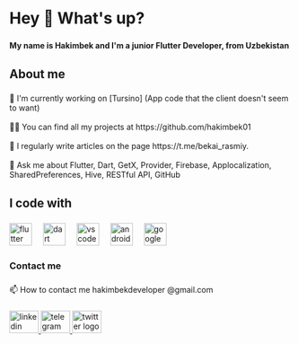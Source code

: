 <h1 align="left">Hey 👋 What's up?</h1>

###

<h4 align="left">My name is Hakimbek and I'm a junior Flutter Developer, from Uzbekistan</h4>

###

<h2 align="left">About me</h2>

###

<p align="left">🔭 I'm currently working on [Tursino] (App code that the client doesn't seem to want)<br><br>👨‍💻 You can find all my projects at https://github.com/hakimbek01<br><br>📝 I regularly write articles on the page https://t.me/bekai_rasmiy.<br><br>💬 Ask me about Flutter, Dart, GetX, Provider, Firebase, Applocalization, SharedPreferences, Hive, RESTful API, GitHub</p>

###

<h2 align="left">I code with</h2>

###

<div align="left">
  <img src="https://cdn.jsdelivr.net/gh/devicons/devicon/icons/flutter/flutter-original.svg" height="40" alt="flutter logo"  />
  <img width="12" />
  <img src="https://cdn.jsdelivr.net/gh/devicons/devicon/icons/dart/dart-original.svg" height="40" alt="dart logo"  />
  <img width="12" />
  <img src="https://cdn.jsdelivr.net/gh/devicons/devicon/icons/vscode/vscode-original.svg" height="40" alt="vscode logo"  />
  <img width="12" />
  <img src="https://cdn.jsdelivr.net/gh/devicons/devicon/icons/androidstudio/androidstudio-original.svg" height="40" alt="androidstudio logo"  />
  <img width="12" />
  <img src="https://cdn.jsdelivr.net/gh/devicons/devicon/icons/googlecloud/googlecloud-original.svg" height="40" alt="googlecloud logo"  />
</div>

###

<h3 align="left">Contact me</h3>

###

<p align="left">📫 How to contact me hakimbekdeveloper @gmail.com</p>

###

<div align="left">
  <a href="www.linkedin.com/in/hakimbekdev" target="_blank">
    <img src="https://raw.githubusercontent.com/maurodesouza/profile-readme-generator/master/src/assets/icons/social/linkedin/default.svg" width="52" height="40" alt="linkedin logo"  />
  </a>
  <a href="https://t.me/hakimbek_flutter" target="_blank">
    <img src="https://raw.githubusercontent.com/maurodesouza/profile-readme-generator/master/src/assets/icons/social/telegram/default.svg" width="52" height="40" alt="telegram logo"  />
  </a>
  <a href="https://twitter.com/hakimbek_dev" target="_blank">
    <img src="https://raw.githubusercontent.com/maurodesouza/profile-readme-generator/master/src/assets/icons/social/twitter/default.svg" width="52" height="40" alt="twitter logo"  />
  </a>
</div>

###



###

###
